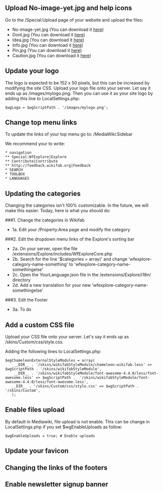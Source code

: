 ## Upload No-image-yet.jpg and help icons

Go to the /Special:Upload page of your website and upload the files:

* No-image-yet.jpg (You can download it <a href="http://files.wikifab.org/8/89/No-image-yet.jpg">here</a>)
* Dont.jpg (You can download it <a href="http://files.wikifab.org/6/6b/Dont-icon.jpg">here</a>)
* Idea.jpg (You can download it <a href="http://files.wikifab.org/3/37/Icon-idea.jpg">here</a>)
* Info.jpg (You can download it <a href="http://files.wikifab.org/9/9e/Info-icon.jpg">here</a>)
* Pin.jpg (You can download it <a href="http://files.wikifab.org/0/0c/Pin-icon.jpg">here</a>)
* Caution.jpg (You can download it <a href="http://files.wikifab.org/5/53/Caution-icon.jpg">here</a>)

## Update your logo

The logo is expected to be 152 x 50 pixels, but this can be increased by modifying the site CSS. Upload your logo file onto your server. Let say it ends up as /images/mylogo.png. Then you can use it as your site logo by adding this line to LocalSettings.php:

	$wgLogo = $wgScriptPath . '/images/mylogo.png';

## Change top menu links

To update the links of your top menu go to: /MediaWiki:Sidebar

We recommend your to write:

	* navigation
	** Special:WfExplore|Explore
	** Contribute|Contribute
	** http://feedback.wikifab.org|Feedback
	* SEARCH
	* TOOLBOX
	* LANGUAGES

## Updating the categories

Changing the categories isn't 100% customizable. In the future, we will make this easier. Today, here is what you should do:

###1. Change the categories in Wikifab
* 1a. Edit your /Property:Area page and modify the category

###2. Edit the dropdown menu links of the Explore's sorting bar
* 2a. On your server, open the file /extensions/Explore/includes/WfExploreCore.php
* 2b. Search for the line '$categories = array(' and change 'wfexplore-category-name-something' to 'wfexplore-category-name-somethingelse'
* 2c. Open the YourLanguage.json file in the /extensions/Explore/i18n/ directory
* 2d. Add a new translation for your new 'wfexplore-category-name-somethingelse' 

###3. Edit the Footer

* 3a. To do

## Add a custom CSS file

Upload your CSS file onto your server. Let's say it ends up as /skins/Custom/css/style.css.

Adding the following lines to LocalSettings.php:

	$egChameleonExternalStyleModules = array(
		__DIR__ . '/skins/wikifabStyleModule/chameleon-wikifab.less' => $wgScriptPath . '/skins/wikifabStyleModule',
		__DIR__ . '/skins/wikifabStyleModule/font-awesome-4.4.0/less/font-awesome.less' => $wgScriptPath . 	'/skins/wikifabStyleModule/font-awesome-4.4.0/less/font-awesome.less',
 	   __DIR__ . '/skins/Custom/css/style.css' => $wgScriptPath . '/skins/Custom',
	   );

## Enable files upload

By default in Mediawiki, file upload is not enable. This can be change in LocalSettings.php if you set $wgEnableUploads as follow:

	$wgEnableUploads = true; # Enable uploads

## Update your favicon

## Changing the links of the footers



## Enable newsletter signup banner
